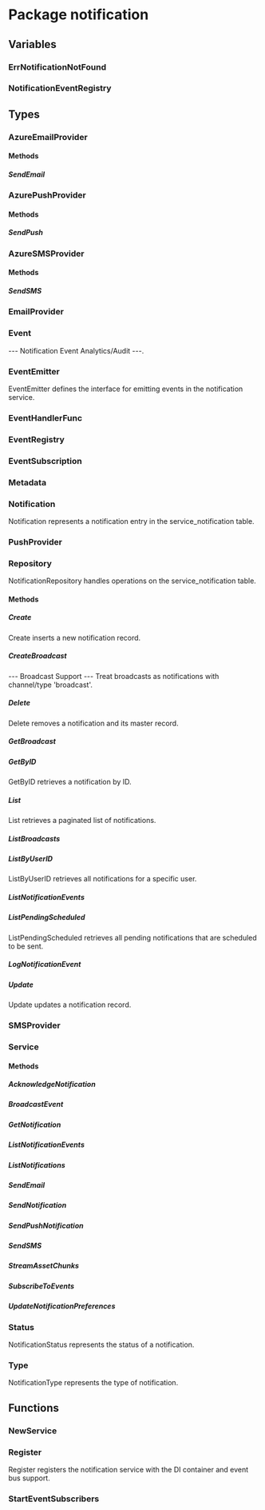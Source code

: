 # Package notification

## Variables

### ErrNotificationNotFound

### NotificationEventRegistry

## Types

### AzureEmailProvider

#### Methods

##### SendEmail

### AzurePushProvider

#### Methods

##### SendPush

### AzureSMSProvider

#### Methods

##### SendSMS

### EmailProvider

### Event

--- Notification Event Analytics/Audit ---.

### EventEmitter

EventEmitter defines the interface for emitting events in the notification service.

### EventHandlerFunc

### EventRegistry

### EventSubscription

### Metadata

### Notification

Notification represents a notification entry in the service_notification table.

### PushProvider

### Repository

NotificationRepository handles operations on the service_notification table.

#### Methods

##### Create

Create inserts a new notification record.

##### CreateBroadcast

--- Broadcast Support --- Treat broadcasts as notifications with channel/type 'broadcast'.

##### Delete

Delete removes a notification and its master record.

##### GetBroadcast

##### GetByID

GetByID retrieves a notification by ID.

##### List

List retrieves a paginated list of notifications.

##### ListBroadcasts

##### ListByUserID

ListByUserID retrieves all notifications for a specific user.

##### ListNotificationEvents

##### ListPendingScheduled

ListPendingScheduled retrieves all pending notifications that are scheduled to be sent.

##### LogNotificationEvent

##### Update

Update updates a notification record.

### SMSProvider

### Service

#### Methods

##### AcknowledgeNotification

##### BroadcastEvent

##### GetNotification

##### ListNotificationEvents

##### ListNotifications

##### SendEmail

##### SendNotification

##### SendPushNotification

##### SendSMS

##### StreamAssetChunks

##### SubscribeToEvents

##### UpdateNotificationPreferences

### Status

NotificationStatus represents the status of a notification.

### Type

NotificationType represents the type of notification.

## Functions

### NewService

### Register

Register registers the notification service with the DI container and event bus support.

### StartEventSubscribers
